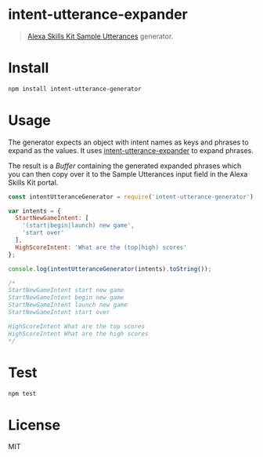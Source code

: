# intent-utterance-expander

> [Alexa Skills Kit Sample Utterances](https://developer.amazon.com/public/solutions/alexa/alexa-skills-kit/docs/defining-the-voice-interface) generator.

# Install

```bash
npm install intent-utterance-generator
```

# Usage

The generator expects an object with intent names as keys and phrases to expand as the values. It uses [intent-utterance-expander](https://github.com/miguelmota/intent-utterance-expander) to expand phrases.


The result is a *Buffer* containing the generated expanded phrases which you can then copy over it to the Sample Utterances input field in the Alexa Skills Kit portal.


```javascript
const intentUtteranceGenerator = require('intent-utterance-generator');

var intents = {
  StartNewGameIntent: [
    '(start|begin|launch) new game',
    'start over'
  ],
  HighScoreIntent: 'What are the (top|high) scores'
};

console.log(intentUtteranceGenerator(intents).toString());

/*
StartNewGameIntent start new game
StartNewGameIntent begin new game
StartNewGameIntent launch new game
StartNewGameIntent start over

HighScoreIntent What are the top scores
HighScoreIntent What are the high scores
*/
```

# Test

```bash
npm test
```

# License

MIT
